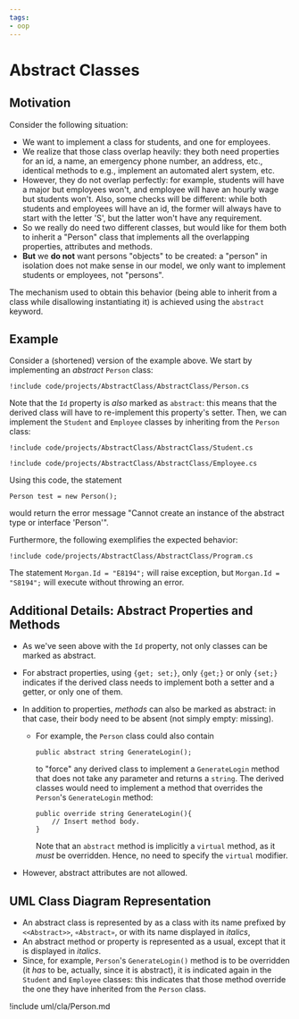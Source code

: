 ```yaml
---
tags:
- oop
---
```


# Abstract Classes

## Motivation

Consider the following situation:

- We want to implement a class for students, and one for employees.
- We realize that those class overlap heavily: they both need properties for an id, a name, an emergency phone number, an address, etc., identical methods to e.g., implement an automated alert system, etc.
- However, they do not overlap perfectly: for example, students will have a major but employees won't, and employee will have an hourly wage but students won't. Also, some checks will be different: while both students and employees will have an id, the former will always have to start with the letter 'S', but the latter won't have any requirement.
- So we really do need two different classes, but would like for them both to inherit a "Person" class that implements all the overlapping properties, attributes and methods.
- **But** we **do not** want persons "objects" to be created: a "person" in isolation does not make sense in our model, we only want to implement students or employees, not "persons".

The mechanism used to obtain this behavior (being able to inherit from a class while disallowing instantiating it) is achieved using the `abstract` keyword.

## Example

Consider a (shortened) version of the example above. We start by implementing an *abstract* `Person` class:

```
!include code/projects/AbstractClass/AbstractClass/Person.cs
```

Note that the `Id` property is *also* marked as `abstract`: this means that the derived class will have to re-implement this property's setter.
Then, we can implement the `Student` and `Employee` classes by inheriting from the `Person` class:

```
!include code/projects/AbstractClass/AbstractClass/Student.cs
```

```
!include code/projects/AbstractClass/AbstractClass/Employee.cs
```


Using this code, the statement

```
Person test = new Person();
```

would return the error message "Cannot create an instance of the abstract type or interface 'Person'".

Furthermore, the following exemplifies the expected behavior:

```
!include code/projects/AbstractClass/AbstractClass/Program.cs
```

The statement `Morgan.Id = "E8194";` will raise exception, but `Morgan.Id = "S8194";` will execute without throwing an error.

## Additional Details: Abstract Properties and Methods

- As we've seen above with the `Id` property, not only classes can be marked as abstract.
- For abstract properties, using `{get; set;}`, only `{get;}` or only `{set;}` indicates if the derived class needs to implement both a setter and a getter, or only one of them.
- In addition to properties, *methods* can also be marked as abstract: in that case, their body need to be absent (not simply empty: missing).

    - For example, the `Person` class could also contain
    
        ```
        public abstract string GenerateLogin();
        ```
        to "force" any derived class to implement a `GenerateLogin` method that does not take any parameter and returns a `string`. The derived classes would need to implement a method that overrides the `Person`'s `GenerateLogin` method:

        ```
        public override string GenerateLogin(){
            // Insert method body.
        }
        ```

        Note that an `abstract` method is implicitly a `virtual` method, as it *must* be overridden. Hence, no need to specify the `virtual` modifier.

- However, abstract attributes are not allowed.

## UML Class Diagram Representation

- An abstract class is represented by as a class with its name prefixed by `<<Abstract>>`,  `«Abstract»`, or with its name displayed in *italics*,
- An abstract method or property is represented as a usual, except that it is displayed in *italics*.
- Since, for example, `Person`'s `GenerateLogin()` method is to be overridden (it _has_ to be, actually, since it is abstract), it is indicated again in the `Student` and `Employee` classes: this indicates that those method override the one they have inherited from the `Person` class.

!include uml/cla/Person.md
